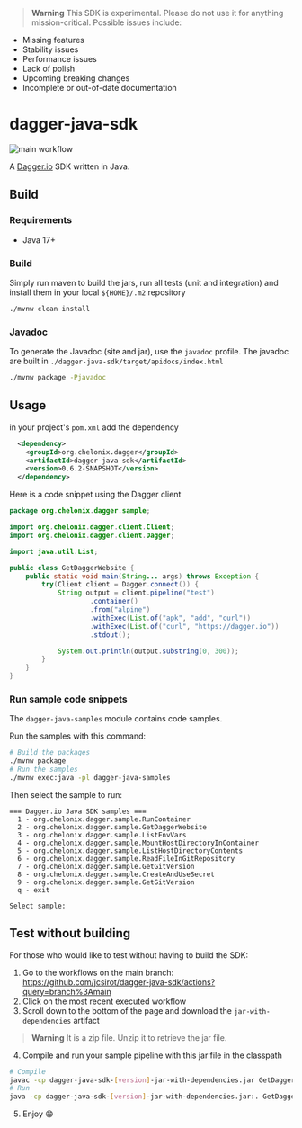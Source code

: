 > **Warning** This SDK is experimental. Please do not use it for anything
> mission-critical. Possible issues include:

- Missing features
- Stability issues
- Performance issues
- Lack of polish
- Upcoming breaking changes
- Incomplete or out-of-date documentation

# dagger-java-sdk

![main workflow](https://github.com/dagger/dagger/actions/workflows/test.yml/badge.svg?branch=main)

A [Dagger.io](https://dagger.io) SDK written in Java.

## Build

### Requirements

- Java 17+

### Build

Simply run maven to build the jars, run all tests (unit and integration) and install them in your local `${HOME}/.m2` repository

```bash
./mvnw clean install 
```

### Javadoc

To generate the Javadoc (site and jar), use the `javadoc` profile.
The javadoc are built in `./dagger-java-sdk/target/apidocs/index.html`

```bash
./mvnw package -Pjavadoc
```

## Usage

in your project's `pom.xml` add the dependency

```xml
  <dependency>
    <groupId>org.chelonix.dagger</groupId>
    <artifactId>dagger-java-sdk</artifactId>
    <version>0.6.2-SNAPSHOT</version>
  </dependency>
```

Here is a code snippet using the Dagger client

```java
package org.chelonix.dagger.sample;

import org.chelonix.dagger.client.Client;
import org.chelonix.dagger.client.Dagger;

import java.util.List;

public class GetDaggerWebsite {
    public static void main(String... args) throws Exception {
        try(Client client = Dagger.connect()) {
            String output = client.pipeline("test")
                    .container()
                    .from("alpine")
                    .withExec(List.of("apk", "add", "curl"))
                    .withExec(List.of("curl", "https://dagger.io"))
                    .stdout();

            System.out.println(output.substring(0, 300));
        }
    }
}
```

### Run sample code snippets

The `dagger-java-samples` module contains code samples.

Run the samples with this command:

```bash
# Build the packages 
./mvnw package
# Run the samples 
./mvnw exec:java -pl dagger-java-samples
```

Then select the sample to run:
```
=== Dagger.io Java SDK samples ===
  1 - org.chelonix.dagger.sample.RunContainer
  2 - org.chelonix.dagger.sample.GetDaggerWebsite
  3 - org.chelonix.dagger.sample.ListEnvVars
  4 - org.chelonix.dagger.sample.MountHostDirectoryInContainer
  5 - org.chelonix.dagger.sample.ListHostDirectoryContents
  6 - org.chelonix.dagger.sample.ReadFileInGitRepository
  7 - org.chelonix.dagger.sample.GetGitVersion
  8 - org.chelonix.dagger.sample.CreateAndUseSecret
  9 - org.chelonix.dagger.sample.GetGitVersion
  q - exit

Select sample:
```

## Test without building

For those who would like to test without having to build the SDK:

1. Go to the workflows on the main branch: https://github.com/jcsirot/dagger-java-sdk/actions?query=branch%3Amain
2. Click on the most recent executed workflow
3. Scroll down to the bottom of the page and download the `jar-with-dependencies` artifact
> **Warning**
> It is a zip file. Unzip it to retrieve the jar file.
4. Compile and run your sample pipeline with this jar file in the classpath
```bash
# Compile
javac -cp dagger-java-sdk-[version]-jar-with-dependencies.jar GetDaggerWebsite.java
# Run
java -cp dagger-java-sdk-[version]-jar-with-dependencies.jar:. GetDaggerWebsite
```
5. Enjoy 😁
